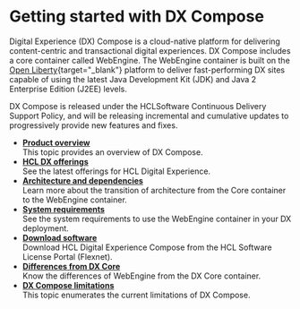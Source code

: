 # Getting started with DX Compose

Digital Experience (DX) Compose is a cloud-native platform for delivering content-centric and transactional digital experiences. DX Compose includes a core container called WebEngine. The WebEngine container is built on the [Open Liberty](https://openliberty.io/){target="_blank"} platform to deliver fast-performing DX sites capable of using the latest Java Development Kit (JDK) and Java 2 Enterprise Edition (J2EE) levels.

DX Compose is released under the HCLSoftware Continuous Delivery Support Policy, and will be releasing incremental and cumulative updates to progressively provide new features and fixes.

-   **[Product overview](product_overview/index.md)**  
This topic provides an overview of DX Compose.
-   **[HCL DX offerings](offerings.md)**  
See the latest offerings for HCL Digital Experience.
-   **[Architecture and dependencies](architecture_dependencies.md)**  
Learn more about the transition of architecture from the Core container to the WebEngine container.
-   **[System requirements](system_requirements.md)**  
See the system requirements to use the WebEngine container in your DX deployment.
-   **[Download software](./download/index.md)**  
Download HCL Digital Experience Compose from the HCL Software License Portal (Flexnet).
-   **[Differences from DX Core](differences.md)**  
Know the differences of WebEngine from the DX Core container.
-   **[DX Compose limitations](limitations.md)**  
This topic enumerates the current limitations of DX Compose.